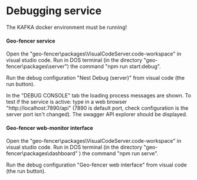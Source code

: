 # Debugging service

The KAFKA docker environment must be running!

#### Geo-fencer service 

Open the "geo-fencer\packages\VisualCodeServer.code-workspace" in visual studio code.  Run in DOS terminal (in the directory "geo-fencer\packages\server") the command "npm run start:debug".

Run the debug configuration "Nest Debug (server)" from visual code (the run button). 

In the "DEBUG CONSOLE" tab the loading process messages are shown.  To test if the service is active: type in a web browser "http://localhost:7890/api" (7890 is default port, check configuration is the server port isn't changed). The swagger API explorer should be displayed.

#### Geo-fencer web-monitor interface

Open the "geo-fencer\packages\VisualCodeServer.code-workspace" in visual studio code. Run in DOS terminal (in the directory "geo-fencer\packages\dashboard" ) the command "npm run serve".

Run the debug configuration "Geo-fencer web interface" from visual code (the run button). 



